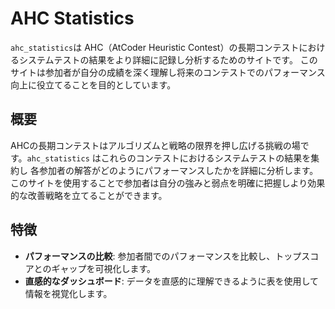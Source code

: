 # AHC Statistics

`ahc_statistics`は AHC（AtCoder Heuristic Contest）の長期コンテストにおけるシステムテストの結果をより詳細に記録し分析するためのサイトです。
このサイトは参加者が自分の成績を深く理解し将来のコンテストでのパフォーマンス向上に役立てることを目的としています。

## 概要

AHCの長期コンテストはアルゴリズムと戦略の限界を押し広げる挑戦の場です。`ahc_statistics` はこれらのコンテストにおけるシステムテストの結果を集約し
各参加者の解答がどのようにパフォーマンスしたかを詳細に分析します。このサイトを使用することで参加者は自分の強みと弱点を明確に把握しより効果的な改善戦略を立てることができます。

## 特徴

- **パフォーマンスの比較**: 参加者間でのパフォーマンスを比較し、トップスコアとのギャップを可視化します。
- **直感的なダッシュボード**: データを直感的に理解できるように表を使用して情報を視覚化します。
